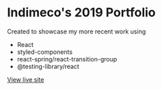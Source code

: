 # Indimeco's 2019 Portfolio

Created to showcase my more recent work using
* React
* styled-components
* react-spring/react-transition-group
* @testing-library/react

[View live site](http://indimeco.github.io/portfolio)

